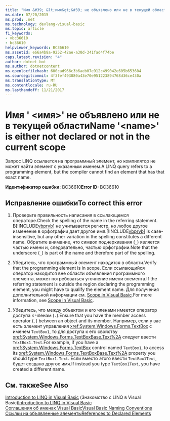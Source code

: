 ```yaml
---
title: "Имя &#39; &lt;имя&gt;&#39; не объявлено или не в текущей области"
ms.date: 07/20/2015
ms.prod: .net
ms.technology: devlang-visual-basic
ms.topic: article
f1_keywords:
- vbc36610
- bc36610
helpviewer_keywords: BC36610
ms.assetid: e66a4b8a-9252-42ae-a30d-341fad4f74be
caps.latest.revision: "4"
author: dotnet-bot
ms.author: dotnetcontent
ms.openlocfilehash: 600cad966c3b6aeb07e912c499042e605b653604
ms.sourcegitcommit: 4f3fef493080a43e70e951223894768d36ce430a
ms.translationtype: MT
ms.contentlocale: ru-RU
ms.lasthandoff: 11/21/2017
---
```

# <a name="name-39ltnamegt39-is-either-not-declared-or-not-in-the-current-scope"></a><span data-ttu-id="83abb-102">Имя &#39; &lt;имя&gt;&#39; не объявлено или не в текущей области</span><span class="sxs-lookup"><span data-stu-id="83abb-102">Name &#39;&lt;name&gt;&#39; is either not declared or not in the current scope</span></span>
<span data-ttu-id="83abb-103">Запрос LINQ ссылается на программный элемент, но компилятор не может найти элемент с указанным именем.</span><span class="sxs-lookup"><span data-stu-id="83abb-103">A LINQ query refers to a programming element, but the compiler cannot find an element that has that exact name.</span></span>  
  
 <span data-ttu-id="83abb-104">**Идентификатор ошибки:** BC36610</span><span class="sxs-lookup"><span data-stu-id="83abb-104">**Error ID:** BC36610</span></span>  
  
## <a name="to-correct-this-error"></a><span data-ttu-id="83abb-105">Исправление ошибки</span><span class="sxs-lookup"><span data-stu-id="83abb-105">To correct this error</span></span>  
  
1.  <span data-ttu-id="83abb-106">Проверьте правильность написания в ссылающемся операторе.</span><span class="sxs-lookup"><span data-stu-id="83abb-106">Check the spelling of the name in the referring statement.</span></span> <span data-ttu-id="83abb-107">В[!INCLUDE[vbprvb](~/includes/vbprvb-md.md)] не учитывается регистр, но любое другое изменение в орфографии дает другое имя.</span><span class="sxs-lookup"><span data-stu-id="83abb-107">[!INCLUDE[vbprvb](~/includes/vbprvb-md.md)] is case-insensitive, but any other variation in the spelling constitutes a different name.</span></span> <span data-ttu-id="83abb-108">Обратите внимание, что символ подчеркивания (`_`) является частью имени и, следовательно, частью орфографии.</span><span class="sxs-lookup"><span data-stu-id="83abb-108">Note that the underscore (`_`) is part of the name and therefore part of the spelling.</span></span>  
  
2.  <span data-ttu-id="83abb-109">Убедитесь, что программный элемент находится в области.</span><span class="sxs-lookup"><span data-stu-id="83abb-109">Verify that the programming element is in scope.</span></span> <span data-ttu-id="83abb-110">Если ссылающийся оператор находится вне области объявления программного элемента, может потребоваться уточнение имени элемента.</span><span class="sxs-lookup"><span data-stu-id="83abb-110">If the referring statement is outside the region declaring the programming element, you might have to qualify the element name.</span></span> <span data-ttu-id="83abb-111">Для получения дополнительной информации см. [Scope in Visual Basic](../../visual-basic/programming-guide/language-features/declared-elements/scope.md).</span><span class="sxs-lookup"><span data-stu-id="83abb-111">For more information, see [Scope in Visual Basic](../../visual-basic/programming-guide/language-features/declared-elements/scope.md).</span></span>  
  
3.  <span data-ttu-id="83abb-112">Убедитесь, что между объектом и его членами имеется оператор доступа к членам (`.`).</span><span class="sxs-lookup"><span data-stu-id="83abb-112">Ensure that you have the member access operator (`.`) between an object and its member.</span></span> <span data-ttu-id="83abb-113">Например, если у вас есть элемент управления <xref:System.Windows.Forms.TextBox> с именем `TextBox1`, то для доступа к его свойству <xref:System.Windows.Forms.TextBoxBase.Text%2A> следует ввести `TextBox1.Text`.</span><span class="sxs-lookup"><span data-stu-id="83abb-113">For example, if you have a <xref:System.Windows.Forms.TextBox> control named `TextBox1`, to access its <xref:System.Windows.Forms.TextBoxBase.Text%2A> property you should type `TextBox1.Text`.</span></span> <span data-ttu-id="83abb-114">Если вместо этого ввести `TextBox1Text`, будет создано другое имя.</span><span class="sxs-lookup"><span data-stu-id="83abb-114">If instead you type `TextBox1Text`, you have created a different name.</span></span>  
  
## <a name="see-also"></a><span data-ttu-id="83abb-115">См. также</span><span class="sxs-lookup"><span data-stu-id="83abb-115">See Also</span></span>  
 <span data-ttu-id="83abb-116">[Introduction to LINQ in Visual Basic](../../visual-basic/programming-guide/language-features/linq/introduction-to-linq.md) (Знакомство с LINQ в Visual Basic)</span><span class="sxs-lookup"><span data-stu-id="83abb-116">[Introduction to LINQ in Visual Basic](../../visual-basic/programming-guide/language-features/linq/introduction-to-linq.md)</span></span>  
 [<span data-ttu-id="83abb-117">Соглашения об именах Visual Basic</span><span class="sxs-lookup"><span data-stu-id="83abb-117">Visual Basic Naming Conventions</span></span>](../../visual-basic/programming-guide/program-structure/naming-conventions.md)  
 [<span data-ttu-id="83abb-118">Ссылки на объявленные элементы</span><span class="sxs-lookup"><span data-stu-id="83abb-118">References to Declared Elements</span></span>](../../visual-basic/programming-guide/language-features/declared-elements/references-to-declared-elements.md)
